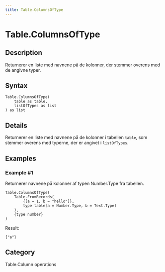 ```yaml
---
title: Table.ColumnsOfType
---
```


# Table.ColumnsOfType


## Description

Returnerer en liste med navnene på de kolonner, der stemmer overens med de angivne typer.


## Syntax

```powerquery
Table.ColumnsOfType(
    table as table,
    listOfTypes as list
) as list
```


## Details

Returnerer en liste med navnene på de kolonner i tabellen <code>table</code>, som stemmer overens med typerne, der er angivet i <code>listOfTypes</code>.


## Examples

### Example #1 
Returnerer navnene på kolonner af typen Number.Type fra tabellen.
```powerquery
Table.ColumnsOfType(
    Table.FromRecords(
        {[a = 1, b = "hello"]},
        type table[a = Number.Type, b = Text.Type]
    ),
    {type number}
)
```

Result: 
```powerquery
{"a"}
```




## Category
Table.Column operations
